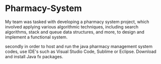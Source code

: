 # Pharmacy-System
My team was tasked with developing a pharmacy system project, which involved applying various algorithmic techniques, including search algorithms, stack and queue data structures, and more, to design and implement a functional system.

secondly in order to host and run the java  pharmacy management system codes, use IDE's such as Visual Studio Code, Sublime or Eclipse.
Download and install Java fx packages.
